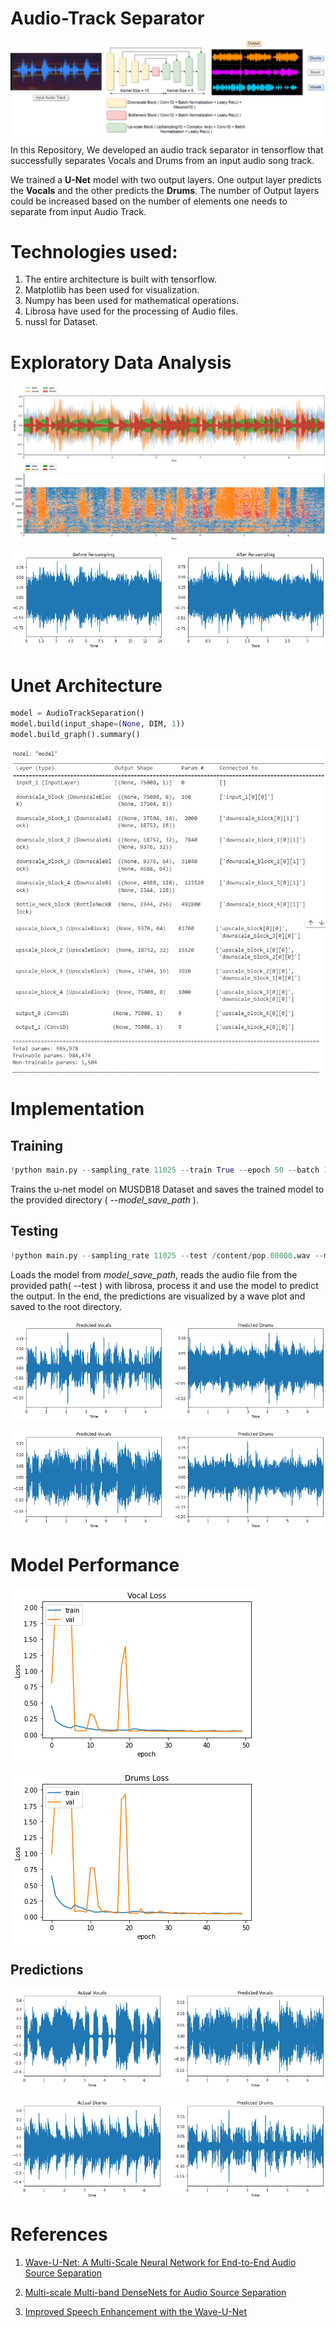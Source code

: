 # Audio-Track Separator

<img align="center" alt="architecture" src="./images/intro2.png" style="background-color:white"/><br>

In this Repository, We developed an audio track separator in tensorflow that successfully separates Vocals and Drums from an input audio song track.

We trained a **U-Net** model with two output layers. One output layer predicts the **Vocals** and the other predicts the **Drums**. The number of Output layers could be increased based on the number of elements one needs to separate from input Audio Track.

# Technologies used:

1. The entire architecture is built with tensorflow. 
2. Matplotlib has been used for visualization. 
3. Numpy has been used for mathematical operations. 
4. Librosa have used for the processing of Audio files.
5. nussl for Dataset.

# Exploratory Data Analysis

<img align="center" alt="eda" src="./images/ex3.png" style="background-color:white"/><br>

<img align="center" alt="resample" src="./images/resample.png" style="background-color:white"/><br>

# Unet Architecture

``` python
model = AudioTrackSeparation()
model.build(input_shape=(None, DIM, 1))
model.build_graph().summary()
```
<img align="center" alt="summary" src="./images/summary1.png" style="background-color:white"/>
<img align="center" alt="summary" src="./images/summary2.png" style="background-color:white"/><br>

# Implementation
## Training
``` python
!python main.py --sampling_rate 11025 --train True --epoch 50 --batch 16 --model_save_path ./models/
```
Trains the u-net model on MUSDB18 Dataset and saves the trained model to the provided directory ( *--model_save_path* ).

## Testing
``` python
!python main.py --sampling_rate 11025 --test /content/pop.00000.wav --model_save_path ./models/
```
Loads the model from *model_save_path*, reads the audio file from the provided path( --test ) with librosa, process it and use the model to predict the output. In the end, the predictions are visualized by a wave plot and saved to the root directory.

<img align="center" alt="example1" src="./images/ex10.png" style="background-color:white"/><br>

<img align="center" alt="example2" src="./images/ex20.png" style="background-color:white"/>

# Model Performance

<img align="center" alt="vocal loss" src="./images/Vocal loss.png" style="background-color:white"/>

<img align="center" alt="drum loss" src="./images/Drum loss.png" style="background-color:white"/><br>

## Predictions

<img align="center" alt="Drums" src="./images/ex40.png" style="background-color:white"/><br>

<img align="center" alt="Drums" src="./images/ex30.png" style="background-color:white"/><br>

# References

1. <a href='https://arxiv.org/pdf/1806.03185v1.pdf'>Wave-U-Net: A Multi-Scale Neural Network for End-to-End Audio Source Separation</a>

2. <a href='https://arxiv.org/pdf/1706.09588v1.pdf'>Multi-scale Multi-band DenseNets for Audio Source Separation</a>

3. <a href='https://arxiv.org/pdf/1811.11307v1.pdf'>Improved Speech Enhancement with the Wave-U-Net</a>